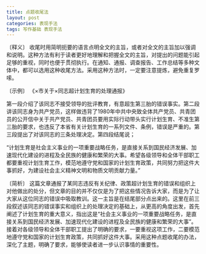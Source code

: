 ```yaml
---
title: 点题收尾法
layout: post
categories: 表现手法
tags: 写作基础 表现手法
---
```


〔释义〕 收尾时用简明扼要的语言点明全文的主旨，或者对全文的主旨加以强调和说明。这种方法有利于读者更好地理解和把握全文的主旨，对提出的问题能引起足够的重视，同时也便于贯彻执行。在通知、通报、调查报告、工作总结等多种文体中，都可以选用这种收尾方法。采用这种方法时，一定要注意提炼，避免重复罗嗦。

〔示例〕 《×市关于×同志超计划生育的处理通报》

第一段介绍了该同志不接受领导的批评教育，有意超生第三胎的错误事实。第二段讲该同志身为共产党员，这样做违背了1980年中共中央致全体共产党员、共青团员的公开信中关于共产党员、共青团员要用实际行动带头实行计划生育、不准生第三胎的要求，也违反了本省有关计划生育的一系列文件、条例，错误是严重的。第三段提出了对该同志的三条处理决定。第四段结尾说；

“计划生育是社会主义事业的一项重要战略任务，是直接关系到国民经济发展、加速现代化建设的进程及全民族的健康和繁荣的大事。希望各级领导和全体干部职工都要重视计划生育工作，模范地遵守党和国家的计划生育政策，共同努力把这件大事抓好，为建设社会主义精神文明和物质文明贡献力量。”

〔简析〕 这篇文章通报了某同志违反有关纪律、政策超计划生育的错误和组织上对他做出的处分，但文章的目的并不仅仅是为了把这些情况告诉大家，而是为了让大家从这位同志的错误中吸取教训。这一主旨是在结尾部分点出来的。这里在前三段叙述该同志的错误事实和组织上的处理决定的基础上，从更高的角度出发，首先阐述了计划生育的重大意义，指出这是“社会主义事业的一项重要战略任务，是直接关系到国民经济发展、加速现代化建设的进程及全民族的健康和繁荣的大事”。接着对各级领导和全体干部职工提出了明确的要求，一要重视这项工作，二要模范地遵守党和国家的计划生育政策，共同抓好这件大事。采用这种点题收尾的办法，深化了主题，明确了要求，能够使读者进一步认识事情的重要性。 